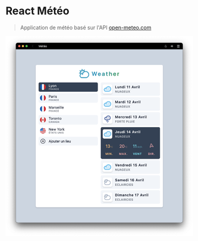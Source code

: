 # React Météo

> Application de météo basé sur l'API [open-meteo.com](https://open-meteo.com/en)

![screenshot](https://github.com/etienne-sandbox/react-meteo-app-cra/blob/main/screenshot/meteo.png)
